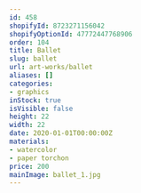 ```yaml
---
id: 458
shopifyId: 8723271156042
shopifyOptionId: 47772447768906
order: 104
title: Ballet
slug: ballet
url: art-works/ballet
aliases: []
categories:
- graphics
inStock: true
isVisible: false
height: 22
width: 22
date: 2020-01-01T00:00:00Z
materials:
- watercolor
- paper torchon
price: 200
mainImage: ballet_1.jpg
---
```

